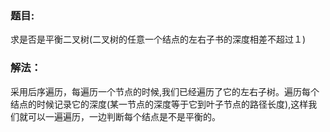 ### 题目:<br>
求是否是平衡二叉树(二叉树的任意一个结点的左右子书的深度相差不超过１)<br>


### 解法：<br>
采用后序遍历，每遍历一个节点的时候,我们已经遍历了它的左右子树。遍历每个结点的时候记录它的深度(某一节点的深度等于它到叶子节点的路径长度),这样我们就可以一遍遍历，一边判断每个结点是不是平衡的。
